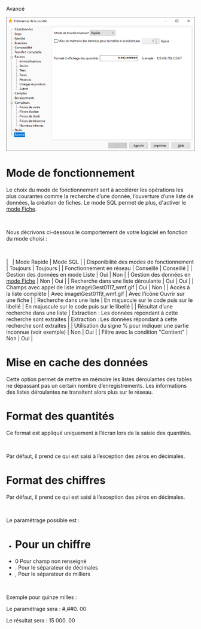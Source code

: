 







Avancé



![](../../assets/images/PreferencesSociete/2-9/OngletAvance.png)


# Mode de fonctionnement


Le choix du mode de fonctionnement sert à accélérer les opérations les 
 plus courantes comme la recherche d’une donnée, l’ouverture d’une liste 
 de données, la création de fiches. Le mode SQL permet de plus, d'activer 
 le [mode Fiche](../Trier/ModeFiche.htm).


 


Nous décrivons ci-dessous le comportement de votre logiciel en fonction 
 du mode choisi :


 




 


|   | Mode Rapide | Mode SQL |
| Disponibilité des modes de fonctionnement | Toujours | Toujours |
| Fonctionnement en réseau | Conseillé | Conseillé |
| Gestion des données en mode Liste | Oui | Non |
| Gestion des données en [mode 
 Fiche](../Trier/ModeFiche.htm) | Non | Oui |
| Recherche dans une liste déroulante | Oui | Oui |
| Champs avec appel de liste image\Gest0117_wmf.gif | Oui | Non |
| Accès à la liste complète | Avec image\Gest0119_wmf.gif | Avec l’icône Ouvrir sur une fiche |
| Recherche dans une liste | En majuscule sur le code puis sur le libellé | En majuscule sur le code puis sur le libellé |
| Résultat d’une recherche dans une liste | Extraction : Les données répondant à cette recherche sont 
 extraites | Extraction : Les données répondant à cette recherche sont 
 extraites |
| Utilisation du signe % pour indiquer une partie inconnue 
 (voir exemple) | Non | Oui |
| Filtre avec la condition "Contient" | Non | Oui |


# Mise en cache des données


Cette option permet de mettre en mémoire les listes déroulantes des 
 tables ne dépassant pas un certain nombre d’enregistrements. Les informations 
 des listes déroulantes ne transitent alors plus sur le réseau.


# Format des quantités


Ce format est appliqué uniquement à l’écran lors de la saisie des quantités.


 


Par défaut, il prend ce qui est saisi à l’exception des zéros en décimales.


# Format des chiffres


Par défaut, il prend ce qui est saisi à l’exception des zéros en décimales.


 


Le paramétrage possible est :


* # Pour un chiffre
* 0 Pour champ non renseigné
* . Pour le séparateur de décimales
* , Pour le séparateur de milliers


 


Exemple pour 
 quinze milles :


Le paramétrage sera : #,##0. 00


Le résultat sera : 15 000. 00


